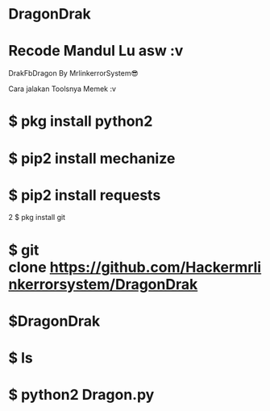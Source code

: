 # DragonDrak
# Recode Mandul Lu asw :v

DrakFbDragon By MrlinkerrorSystem😎

Cara jalakan Toolsnya Memek :v

# $ pkg install python2 

# $ pip2 install mechanize 

# $ pip2 install requests 

2 $ pkg install git 

# $ git clone https://github.com/Hackermrlinkerrorsystem/DragonDrak

#  $DragonDrak
#  $ ls
#  $ python2 Dragon.py
